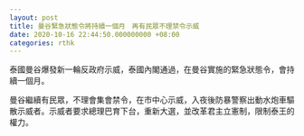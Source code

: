 ```yaml
---
layout: post
title: 曼谷緊急狀態令將持續一個月　再有民眾不理禁令示威
date: 2020-10-16 22:44:50.000000000 +08:00
categories: rthk
---
```


泰國曼谷爆發新一輪反政府示威，泰國內閣通過，在曼谷實施的緊急狀態令，會持續一個月。

曼谷繼續有民眾，不理會集會禁令，在市中心示威，入夜後防暴警察出動水炮車驅散示威者。示威者要求總理巴育下台，重新大選，並改革君主立憲制，限制泰王的權力。
